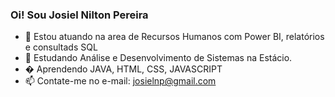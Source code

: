 ### Oi! Sou Josiel Nilton Pereira

- 🔭 Estou atuando na area de Recursos Humanos com Power BI, relatórios e consultads SQL
- 🌱 Estudando Análise e Desenvolvimento de Sistemas na Estácio.
- �  Aprendendo JAVA, HTML, CSS, JAVASCRIPT
- 📫 Contate-me no e-mail: josielnp@gmail.com
